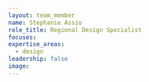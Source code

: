 ```yaml
---
layout: team_member
name: Stephanie Assio
role_title: Regional Design Specialist
focuses:
expertise_areas:
  - design
leadership: false
image:
---
```


